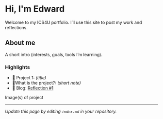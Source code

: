 # Hi, I'm Edward
Welcome to my ICS4U portfolio. I’ll use this site to post my work and reflections.

## About me
A short intro (interests, goals, tools I’m learning).

### Highlights
- 🔧 Project 1: *(title)*
- 🧠What is the project?: *(short note)*
- 📝 Blog: [Reflection #1](./posts/first_reflection.md)

Image(s) of project


---
*Update this page by editing `index.md` in your repository.*
